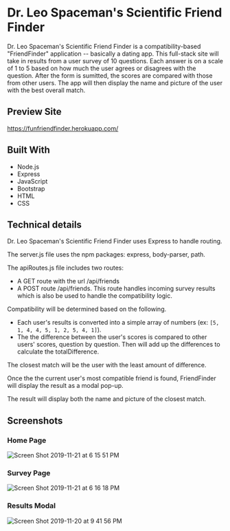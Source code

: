 # Dr. Leo Spaceman's Scientific Friend Finder

Dr. Leo Spaceman's Scientific Friend Finder is a compatibility-based "FriendFinder" application -- basically a dating app. This full-stack site will take in results from a user survey of 10 questions.  Each answer is on a scale of 1 to 5 based on how much the user agrees or disagrees with the question. After the form is sumitted, the scores are compared with those from other users. The app will then display the name and picture of the user with the best overall match.

## Preview Site

https://funfriendfinder.herokuapp.com/

## Built With

* Node.js
* Express
* JavaScript
* Bootstrap
* HTML
* CSS

## Technical details

Dr. Leo Spaceman's Scientific Friend Finder uses Express to handle routing.

The server.js file uses the npm packages: express, body-parser, path.

The apiRoutes.js file includes two routes:
* A GET route with the url /api/friends
* A POST route /api/friends. This route handles incoming survey results which is also be used to handle the compatibility logic.

Compatibility will be determined based on the following.
* Each user's results is converted into a simple array of numbers (ex: `[5, 1, 4, 4, 5, 1, 2, 5, 4, 1]`).
* The the difference between the user's scores is compared to other users' scores, question by question. Then will add up the differences to calculate the totalDifference.

The closest match will be the user with the least amount of difference.

Once the the current user's most compatible friend is found, FriendFinder will display the result as a modal pop-up.

The result will display both the name and picture of the closest match.

## Screenshots

### Home Page

![Screen Shot 2019-11-21 at 6 15 51 PM](https://user-images.githubusercontent.com/20098958/69384712-0ad5e980-0c8b-11ea-9844-bc37beeb4ebb.png)

### Survey Page

![Screen Shot 2019-11-21 at 6 16 18 PM](https://user-images.githubusercontent.com/20098958/69384711-0ad5e980-0c8b-11ea-9c6b-4d61b51db509.png)

### Results Modal

![Screen Shot 2019-11-20 at 9 41 56 PM](https://user-images.githubusercontent.com/20098958/69299485-a3626000-0bde-11ea-88f5-a70cb1b69c3a.png)